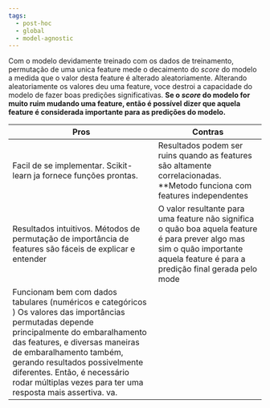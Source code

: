 ```yaml
---
tags:
  - post-hoc
  - global
  - model-agnostic
---
```

Com o modelo devidamente treinado com os dados de treinamento, permutação de uma unica feature mede o decaimento do *score* do modelo a medida que o valor desta feature é alterado aleatoriamente. 
Alterando aleatoriamente os valores deu uma feature, voce destroi a capacidade do modelo de fazer boas predições significativas. **Se o *score* do modelo for muito ruim mudando uma feature, então é possível dizer que aquela feature é considerada importante para as predições do modelo.** 


| Pros                                                                                                      | Contras                                                                                                                                                                                                                                                                    |
| --------------------------------------------------------------------------------------------------------- | ------------------------------------------------------------------------------------------------------------------------------------------------------------------------------------------------------------------------------------------------------------------------- |
| Facil de se implementar. Scikit-learn ja fornece funções prontas.                                         | Resultados podem ser ruins quando as features são altamente correlacionadas. **Metodo funciona com features independentes                                                                                                                                                  |
| Resultados intuitivos. Métodos de permutação de importância de features são fáceis de explicar e entender | O valor resultante para uma feature não significa o quão boa aquela feature é para prever algo mas sim o quão importante aquela feature é para a predição final gerada pelo mode                                                                                           |
| Funcionam bem com dados tabulares (numéricos e categóricos )                                            Os valores das importâncias permutadas depende principalmente do embaralhamento das features, e diversas maneiras de embaralhamento também, gerando resultados possivelmente diferentes. Então, é necessário rodar múltiplas vezes para ter uma resposta mais assertiva.  va.  |

